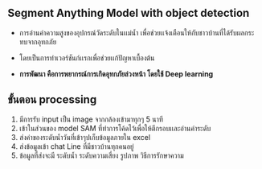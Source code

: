 ## Segment Anything Model with object detection

 - การอ่านค่าความสูงของอุปกรณ์วัดระดับในเเม่น้ำ
   เพื่อช่วยเเจ้งเตือนให้กับชาวบ้านที่ได้รับผลกระทบจากอุทกภัย
   
 - โดยเป็นการทำเวอร์ชันก์เเรกเพื่อช่วยเเก้ปัญหาเบื้องต้น
 
 - **การพัฒนา  คือการพยากรณ์การเกิดอุทกภัยล่วงหน้า  โดยใช้ Deep learning**

## ขั้นตอน processing

 1. มีการรับ input เป็น image จากกล้องเข้ามาทุกๆ 5 นาที
 2. เข้าในส่วนของ model SAM ที่ทำการโค้ดไว้เพื่อให้ตีกรอบเเละอ่านค่าระดับ
 3. ส่งค่าของระดับน้ำวันที่เข้าๆปเก็บข้อมูลภายใน excel
 4. ส่งข้อมูลเข้า chat Line ที่มีชาวบ้านทุกคนอยู่
 5. ข้อมูลที่ส่งจะมี  ระดับน้ำ  ระดับความเสี่ยง  รูปภาพ  วิธีการรักษาความ

   
